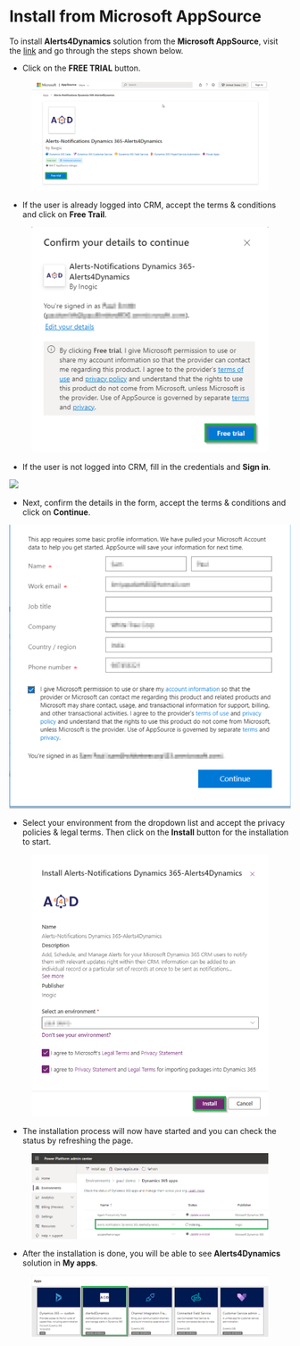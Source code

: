 # Install from Microsoft AppSource

To install **Alerts4Dynamics** solution from the **Microsoft AppSource**, visit the [link](https://appsource.microsoft.com/en-us/product/dynamics-365/inogic.alerts-4-dynamics-add-manage-schedule-notification?tab=Overview) and go through the steps shown below.&#x20;

* Click on the **FREE TRIAL** button.

<figure><img src="../../.gitbook/assets/A4d Appsource page.png" alt=""><figcaption></figcaption></figure>

* If the user is already logged into CRM, accept the terms & conditions and click on **Free Trail**.

<figure><img src="../../.gitbook/assets/If the user is already logged into CRM.png" alt=""><figcaption></figcaption></figure>

* If the user is not logged into CRM, fill in the credentials and **Sign in**.

![](<../../.gitbook/assets/m (1).png>)

* Next, confirm the details in the form, accept the terms & conditions and click on **Continue**.

![](<../../.gitbook/assets/SS (1).png>)

* Select your environment from the dropdown list and accept the privacy policies & legal terms. Then click on the **Install** button for the installation to start.

<figure><img src="../../.gitbook/assets/Installation start.png" alt=""><figcaption></figcaption></figure>

* The installation process will now have started and you can check the status by refreshing the page.

<figure><img src="../../.gitbook/assets/installing.png" alt=""><figcaption></figcaption></figure>

* After the installation is done, you will be able to see **Alerts4Dynamics** solution in **My apps**.

<figure><img src="../../.gitbook/assets/app is installed.png" alt=""><figcaption></figcaption></figure>
